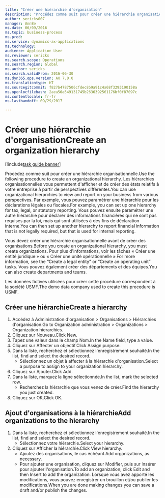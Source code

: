 ```yaml
--- 
title: "Créer une hiérarchie d'organisation"
description: "Procédez comme suit pour créer une hiérarchie organisationnelle."
author: sericks007
manager: AnnBe
ms.date: 06/09/2016
ms.topic: business-process
ms.prod: 
ms.service: dynamics-ax-applications
ms.technology: 
audience: Application User
ms.reviewer: sericks
ms.search.scope: Operations
ms.search.region: Global
ms.author: sericks
ms.search.validFrom: 2016-06-30
ms.dyn365.ops.version: AX 7.0.0
ms.translationtype: HT
ms.sourcegitcommit: f827b4787506cfdec8b9a91c4a68f3293190158a
ms.openlocfilehash: 2aea56a549131745b2636392561176bf0f87097c
ms.contentlocale: fr-fr
ms.lasthandoff: 09/29/2017

---
```

# <a name="create-an-organization-hierarchy"></a><span data-ttu-id="6888b-103">Créer une hiérarchie d'organisation</span><span class="sxs-lookup"><span data-stu-id="6888b-103">Create an organization hierarchy</span></span>

[!include[task guide banner](../../includes/task-guide-banner.md)]

<span data-ttu-id="6888b-104">Procédez comme suit pour créer une hiérarchie organisationnelle.</span><span class="sxs-lookup"><span data-stu-id="6888b-104">Use the following procedure to create an organizational hierarchy.</span></span> <span data-ttu-id="6888b-105">Les hiérarchies organisationnelles vous permettent d'afficher et de créer des états relatifs à votre entreprise à partir de perspectives différentes.</span><span class="sxs-lookup"><span data-stu-id="6888b-105">You can use organizational hierarchies to view and report on your business from various perspectives.</span></span> <span data-ttu-id="6888b-106">Par exemple, vous pouvez paramétrer une hiérarchie pour les déclarations légales ou fiscales.</span><span class="sxs-lookup"><span data-stu-id="6888b-106">For example, you can set up one hierarchy for tax, legal, or statutory reporting.</span></span> <span data-ttu-id="6888b-107">Vous pouvez ensuite paramétrer une autre hiérarchie pour déclarer des informations financières qui ne sont pas requises par la loi, mais qui sont utilisées à des fins de déclaration interne.</span><span class="sxs-lookup"><span data-stu-id="6888b-107">You can then set up another hierarchy to report financial information that is not legally required, but that is used for internal reporting.</span></span> 



<span data-ttu-id="6888b-108">Vous devez créer une hiérarchie organisationnelle avant de créer des organisations.</span><span class="sxs-lookup"><span data-stu-id="6888b-108">Before you create an organizational hierarchy, you must create organizations.</span></span> <span data-ttu-id="6888b-109">Pour plus d'informations, voir les tâches « Créer une entité juridique » ou « Créer une unité opérationnelle ».</span><span class="sxs-lookup"><span data-stu-id="6888b-109">For more information, see the “Create a legal entity” or “Create an operating unit” tasks.</span></span> <span data-ttu-id="6888b-110">Vous pouvez également créer des départements et des équipes.</span><span class="sxs-lookup"><span data-stu-id="6888b-110">You can also create departments and teams.</span></span> 



<span data-ttu-id="6888b-111">Les données fictives utilisées pour créer cette procédure correspondent à la société USMF.</span><span class="sxs-lookup"><span data-stu-id="6888b-111">The demo data company used to create this procedure is USMF.</span></span>


## <a name="create-a-hierarchy"></a><span data-ttu-id="6888b-112">Créer une hiérarchie</span><span class="sxs-lookup"><span data-stu-id="6888b-112">Create a hierarchy</span></span>
1. <span data-ttu-id="6888b-113">Accédez à Administration d'organisation > Organisations > Hiérarchies d'organisation.</span><span class="sxs-lookup"><span data-stu-id="6888b-113">Go to Organization administration > Organizations > Organization hierarchies.</span></span>
2. <span data-ttu-id="6888b-114">Cliquez sur Nouveau.</span><span class="sxs-lookup"><span data-stu-id="6888b-114">Click New.</span></span>
3. <span data-ttu-id="6888b-115">Tapez une valeur dans le champ Nom.</span><span class="sxs-lookup"><span data-stu-id="6888b-115">In the Name field, type a value.</span></span>
4. <span data-ttu-id="6888b-116">Cliquez sur Affecter un objectif.</span><span class="sxs-lookup"><span data-stu-id="6888b-116">Click Assign purpose.</span></span>
5. <span data-ttu-id="6888b-117">Dans la liste, recherchez et sélectionnez l'enregistrement souhaité.</span><span class="sxs-lookup"><span data-stu-id="6888b-117">In the list, find and select the desired record.</span></span>
    * <span data-ttu-id="6888b-118">Sélectionnez un objet à affecter à la hiérarchie d'organisation.</span><span class="sxs-lookup"><span data-stu-id="6888b-118">Select a purpose to assign to your organization hierarchy.</span></span>  
6. <span data-ttu-id="6888b-119">Cliquez sur Ajouter.</span><span class="sxs-lookup"><span data-stu-id="6888b-119">Click Add.</span></span>
7. <span data-ttu-id="6888b-120">Dans la liste, marquez la ligne sélectionnée.</span><span class="sxs-lookup"><span data-stu-id="6888b-120">In the list, mark the selected row.</span></span>
    * <span data-ttu-id="6888b-121">Recherchez la hiérarchie que vous venez de créer.</span><span class="sxs-lookup"><span data-stu-id="6888b-121">Find the hierarchy you just created.</span></span>  
8. <span data-ttu-id="6888b-122">Cliquez sur OK.</span><span class="sxs-lookup"><span data-stu-id="6888b-122">Click OK.</span></span>

## <a name="add-organizations-to-the-hierarchy"></a><span data-ttu-id="6888b-123">Ajout d'organisations à la hiérarchie</span><span class="sxs-lookup"><span data-stu-id="6888b-123">Add organizations to the hierarchy</span></span>
1. <span data-ttu-id="6888b-124">Dans la liste, recherchez et sélectionnez l'enregistrement souhaité.</span><span class="sxs-lookup"><span data-stu-id="6888b-124">In the list, find and select the desired record.</span></span>
    * <span data-ttu-id="6888b-125">Sélectionnez votre hiérarchie.</span><span class="sxs-lookup"><span data-stu-id="6888b-125">Select your hierarchy.</span></span>  
2. <span data-ttu-id="6888b-126">Cliquez sur Afficher la hiérarchie.</span><span class="sxs-lookup"><span data-stu-id="6888b-126">Click View hierarchy.</span></span>
    * <span data-ttu-id="6888b-127">Ajoutez des organisations, le cas échéant.</span><span class="sxs-lookup"><span data-stu-id="6888b-127">Add organizations, as necessary.</span></span>  
    * <span data-ttu-id="6888b-128">Pour ajouter une organisation, cliquez sur Modifier, puis sur Insérer pour ajouter l'organisation.</span><span class="sxs-lookup"><span data-stu-id="6888b-128">To add an organization, click Edit and then Insert to add the organization.</span></span>     <span data-ttu-id="6888b-129">Lorsque vous avez apporté les modifications, vous pouvez enregistrer un brouillon et/ou publier les modifications.</span><span class="sxs-lookup"><span data-stu-id="6888b-129">When you are done making changes you can save a draft and/or publish the changes.</span></span>  


